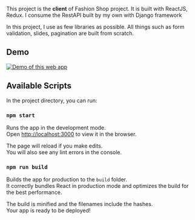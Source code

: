 This project is the **client** of Fashion Shop project. It is built with ReactJS, Redux. I consume the RestAPI built by my own with Django framework

In this project, I use as few libraries as possible. All things such as form validation, slides, pagination are built from scratch.

## Demo
[![Demo of this web app](https://img.youtube.com/vi/1Yi5AtTvnGY/0.jpg)](https://www.youtube.com/watch?v=1Yi5AtTvnGY)

## Available Scripts

In the project directory, you can run:

### `npm start`

Runs the app in the development mode.<br />
Open [http://localhost:3000](http://localhost:3000) to view it in the browser.

The page will reload if you make edits.<br />
You will also see any lint errors in the console.

### `npm run build`

Builds the app for production to the `build` folder.<br />
It correctly bundles React in production mode and optimizes the build for the best performance.

The build is minified and the filenames include the hashes.<br />
Your app is ready to be deployed!
